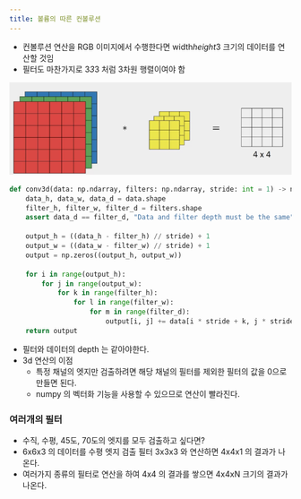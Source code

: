 ```yaml
---
title: 볼륨의 따른 컨볼루션
---
```


- 컨볼루션 연산을 RGB 이미지에서 수행한다면 width*height*3 크기의 데이터를 연산할 것임
- 필터도 마찬가지로 3*3*3 처럼 3차원 행렬이여야 함

![](/assets/79b81989-3d82-4f71-a76f-e09d190176bc.png)

```python
def conv3d(data: np.ndarray, filters: np.ndarray, stride: int = 1) -> np.ndarray:
    data_h, data_w, data_d = data.shape
    filter_h, filter_w, filter_d = filters.shape
    assert data_d == filter_d, "Data and filter depth must be the same"

    output_h = ((data_h - filter_h) // stride) + 1
    output_w = ((data_w - filter_w) // stride) + 1
    output = np.zeros((output_h, output_w))

    for i in range(output_h):
        for j in range(output_w):
            for k in range(filter_h):
                for l in range(filter_w):
                    for m in range(filter_d):
                        output[i, j] += data[i * stride + k, j * stride + l, m] * filters[k, l, m]
    return output
```

- 필터와 데이터의 depth 는 같아야한다.
- 3d 연산의 이점
    - 특정 채널의 엣지만 검출하려면 해당 채널의 필터를 제외한 필터의 값을 0으로 만들면 된다.
    - numpy 의 벡터화 기능을 사용할 수 있으므로 연산이 빨라진다.

### 여러개의 필터

- 수직, 수평, 45도, 70도의 엣지를 모두 검출하고 싶다면?
- 6x6x3 의 데이터를 수평 엣지 검출 필터 3x3x3 와 연산하면 4x4x1 의 결과가 나온다.
- 여러가지 종류의 필터로 연산을 하여 4x4 의 결과를 쌓으면 4x4xN 크기의 결과가 나온다.
